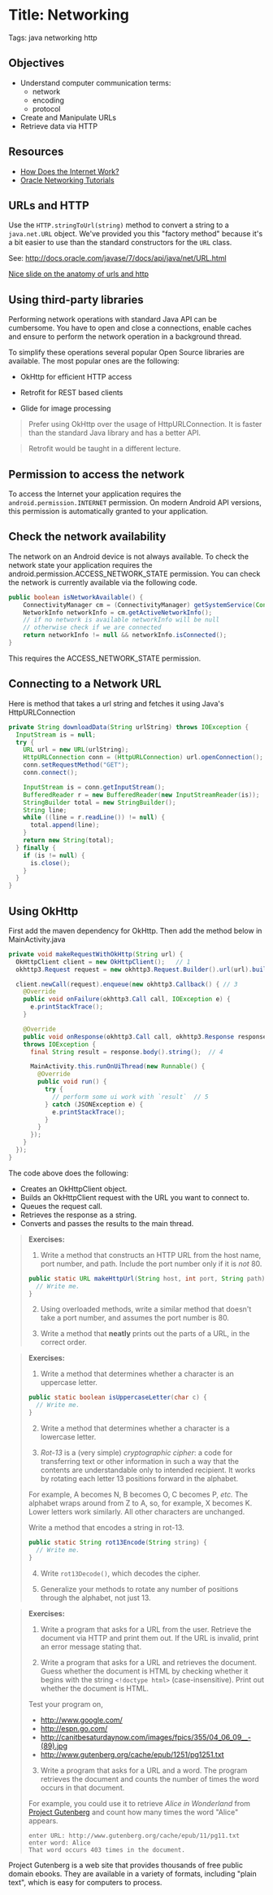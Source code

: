 # Title: Networking
Tags: java networking http

## Objectives
* Understand computer communication terms:
  - network
  - encoding
  - protocol
* Create and Manipulate URLs
* Retrieve data via HTTP

## Resources
* [How Does the Internet Work?](https://web.stanford.edu/class/msande91si/www-spr04/readings/week1/InternetWhitepaper.htm)
* [Oracle Networking Tutorials](https://docs.oracle.com/javase/tutorial/networking/index.html)


## URLs and HTTP

Use the `HTTP.stringToUrl(string)` method to convert a string to a `java.net.URL` object.  We've provided you this "factory method" because it's a bit easier to use than the standard constructors for the `URL` class.

See: http://docs.oracle.com/javase/7/docs/api/java/net/URL.html

[Nice slide on the anatomy of urls and http](https://docs.google.com/a/c4q.nyc/presentation/d/12S0rxujSdbRiYtdWjB2wdC4aRHfsuIqidgykSlw0s2g)


## Using third-party libraries

Performing network operations with standard Java API can be cumbersome. You have to open and close a connections, enable caches and ensure to perform the network operation in a background thread.

To simplify these operations several popular Open Source libraries are available. The most popular ones are the following:

* OkHttp for efficient HTTP access

* Retrofit for REST based clients

* Glide for image processing

> Prefer using OkHttp over the usage of HttpURLConnection. It is faster than the standard Java library and has a better API.

> Retrofit would be taught in a different lecture.

## Permission to access the network

To access the Internet your application requires the `android.permission.INTERNET` permission. On modern Android API versions, this permission is automatically granted to your application.

## Check the network availability

The network on an Android device is not always available. To check the network state your application requires the android.permission.ACCESS_NETWORK_STATE permission. You can check the network is currently available via the following code.

```java
public boolean isNetworkAvailable() {
    ConnectivityManager cm = (ConnectivityManager) getSystemService(Context.CONNECTIVITY_SERVICE);
    NetworkInfo networkInfo = cm.getActiveNetworkInfo();
    // if no network is available networkInfo will be null
    // otherwise check if we are connected
    return networkInfo != null && networkInfo.isConnected();
}
```
This requires the ACCESS_NETWORK_STATE permission.

## Connecting to a Network URL

Here is method that takes a url string and fetches it using Java's HttpURLConnection

```java
private String downloadData(String urlString) throws IOException {
  InputStream is = null;
  try {
    URL url = new URL(urlString);
    HttpURLConnection conn = (HttpURLConnection) url.openConnection();
    conn.setRequestMethod("GET");
    conn.connect();

    InputStream is = conn.getInputStream();
    BufferedReader r = new BufferedReader(new InputStreamReader(is));
    StringBuilder total = new StringBuilder();
    String line;
    while ((line = r.readLine()) != null) {
      total.append(line);
    }
    return new String(total);
  } finally {
    if (is != null) {
      is.close();
    }
  }
}
```

## Using OkHttp

First add the maven dependency for OkHttp. Then add the method below in MainActivity.java

```java
private void makeRequestWithOkHttp(String url) {
  OkHttpClient client = new OkHttpClient();   // 1
  okhttp3.Request request = new okhttp3.Request.Builder().url(url).build();  // 2

  client.newCall(request).enqueue(new okhttp3.Callback() { // 3
    @Override
    public void onFailure(okhttp3.Call call, IOException e) {
      e.printStackTrace();
    }

    @Override
    public void onResponse(okhttp3.Call call, okhttp3.Response response)
    throws IOException {
      final String result = response.body().string();  // 4

      MainActivity.this.runOnUiThread(new Runnable() {
        @Override
        public void run() {
          try {
            // perform some ui work with `result`  // 5
          } catch (JSONException e) {
            e.printStackTrace();
          }
        }
      });
    }
  });
}
```

The code above does the following:
* Creates an OkHttpClient object.
* Builds an OkHttpClient request with the URL you want to connect to.
* Queues the request call.
* Retrieves the response as a string.
* Converts and passes the results to the main thread.

> **Exercises:**
>
> 1. Write a method that constructs an HTTP URL from the host name, port number, and path.  Include the port number only if it is _not_ 80.
>
>  ```java
>  public static URL makeHttpUrl(String host, int port, String path) {
>    // Write me.
>  }
>  ```
>
> 2. Using overloaded methods, write a similar method that doesn't take a port number, and assumes the port number is 80.
>
> 3. Write a method that **neatly** prints out the parts of a URL, in the correct order.


> **Exercises:**
>
> 1. Write a method that determines whether a character is an uppercase letter.
>
>  ```java
> public static boolean isUppercaseLetter(char c) {
>    // Write me.
> }
> ```
>
> 2. Write a method that determines whether a character is a lowercase letter.
>
> 3. _Rot-13_ is a (very simple) _cryptographic cipher_: a code for transferring text or other information in such a way that the contents are understandable only to intended recipient.  It works by rotating each letter 13 positions forward in the alphabet.
>
>  For example, A becomes N, B becomes O, C becomes P, _etc._  The alphabet wraps around from Z to A, so, for example, X becomes K.  Lower letters work similarly.  All other characters are unchanged.
>
>  Write a method that encodes a string in rot-13.
>
>  ```java
>  public static String rot13Encode(String string) {
>    // Write me.
>  }
>  ```
>
> 4. Write `rot13Decode()`, which decodes the cipher.
>
> 5. Generalize your methods to rotate any number of positions through the alphabet, not just 13.



> **Exercises:**
>
> 1. Write a program that asks for a URL from the user.  Retrieve the document via HTTP and print them out.  If the URL is invalid, print an error message stating that.
>
> 2. Write a program that asks for a URL and retrieves the document.  Guess whether the document is HTML by checking whether it begins with the string `<!doctype html>` (case-insensitive).  Print out whether the document is HTML.
>
>  Test your program on,
>  - http://www.google.com/
>  - http://espn.go.com/
>  - http://canitbesaturdaynow.com/images/fpics/355/04_06_09__-(89).jpg
>  - http://www.gutenberg.org/cache/epub/1251/pg1251.txt
>
> 3. Write a program that asks for a URL and a word.  The program retrieves the document and counts the number of times the word occurs in that document.
>
>  For example, you could use it to retrieve _Alice in Wonderland_ from [Project Gutenberg](http://www.gutenberg.org/) and count how many times the word "Alice" appears.
>
>  ```
>  enter URL: http://www.gutenberg.org/cache/epub/11/pg11.txt
>  enter word: Alice
>  That word occurs 403 times in the document.
>  ```

Project Gutenberg is a web site that provides thousands of free public domain ebooks.  They are available in a variety of formats, including "plain text", which is easy for computers to process.

